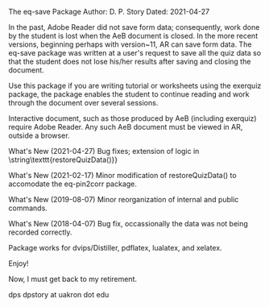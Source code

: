 The eq-save Package
Author: D. P. Story
Dated: 2021-04-27

In the past, Adobe Reader did not save form data; consequently, work done by 
the student is lost when the AeB document is closed. In the more recent 
versions, beginning perhaps with version~11, AR can save form data. The 
eq-save package was written at a user's request to save all the quiz data so 
that the student does not lose his/her results after saving and closing the 
document. 

Use this package if you are writing tutorial or worksheets using the exerquiz 
package, the package enables the student to continue reading and work through 
the document over several sessions.

Interactive document, such as those produced by AeB (including exerquiz) 
require Adobe Reader. Any such AeB document must be viewed in AR, outside a 
browser. 

What's New (2021-04-27) Bug fixes; extension of logic in \string\texttt{restoreQuizData()}}

What's New (2021-02-17) Minor modification of restoreQuizData() to accomodate
  the eq-pin2corr package.

What's New (2019-08-07) Minor reorganization of internal and public commands.

What's New (2018-04-07) Bug fix, occassionally the data was not being 
  recorded correctly. 

Package works for dvips/Distiller, pdflatex, lualatex, and xelatex.
     
Enjoy!

Now, I must get back to my retirement.

dps
dpstory at uakron dot edu

